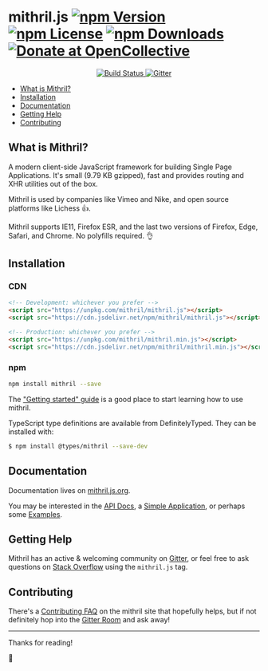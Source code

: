 mithril.js [![npm Version](https://img.shields.io/npm/v/mithril.svg)](https://www.npmjs.com/package/mithril) [![npm License](https://img.shields.io/npm/l/mithril.svg)](https://www.npmjs.com/package/mithril) [![npm Downloads](https://img.shields.io/npm/dm/mithril.svg)](https://www.npmjs.com/package/mithril) [![Donate at OpenCollective](https://img.shields.io/opencollective/all/mithriljs.svg?colorB=brightgreen)](https://opencollective.com/mithriljs)
==========

<p align="center">
	<a href="https://travis-ci.org/MithrilJS/mithril.js">
		<img src="https://img.shields.io/travis/MithrilJS/mithril.js/next.svg" alt="Build Status">
	</a>
	<a href="https://gitter.im/mithriljs/mithril.js">
		<img src="https://img.shields.io/gitter/room/mithriljs/mithril.js.svg" alt="Gitter" />
	</a>
</p>

- [What is Mithril?](#what-is-mithril)
- [Installation](#installation)
- [Documentation](#documentation)
- [Getting Help](#getting-help)
- [Contributing](#contributing)

## What is Mithril?

A modern client-side JavaScript framework for building Single Page Applications. It's small (<!-- size -->9.79 KB<!-- /size --> gzipped), fast and provides routing and XHR utilities out of the box.

Mithril is used by companies like Vimeo and Nike, and open source platforms like Lichess 👍.

Mithril supports IE11, Firefox ESR, and the last two versions of Firefox, Edge, Safari, and Chrome. No polyfills required. 👌

## Installation

### CDN

```html
<!-- Development: whichever you prefer -->
<script src="https://unpkg.com/mithril/mithril.js"></script>
<script src="https://cdn.jsdelivr.net/npm/mithril/mithril.js"></script>

<!-- Production: whichever you prefer -->
<script src="https://unpkg.com/mithril/mithril.min.js"></script>
<script src="https://cdn.jsdelivr.net/npm/mithril/mithril.min.js"></script>
```

### npm

```bash
npm install mithril --save
```

The ["Getting started" guide](https://mithril.js.org/#getting-started) is a good place to start learning how to use mithril.

TypeScript type definitions are available from DefinitelyTyped. They can be installed with:

```bash
$ npm install @types/mithril --save-dev
```

## Documentation

Documentation lives on [mithril.js.org](https://mithril.js.org).

You may be interested in the [API Docs](https://mithril.js.org/api.html), a [Simple Application](https://mithril.js.org/simple-application.html), or perhaps some [Examples](https://mithril.js.org/examples.html).

## Getting Help

Mithril has an active & welcoming community on [Gitter](https://gitter.im/mithriljs/mithril.js), or feel free to ask questions on [Stack Overflow](https://stackoverflow.com/questions/tagged/mithril.js) using the `mithril.js` tag.

## Contributing

There's a [Contributing FAQ](https://mithril.js.org/contributing.html) on the mithril site that hopefully helps, but if not definitely hop into the [Gitter Room](https://gitter.im/mithriljs/mithril.js) and ask away!

---

Thanks for reading!

🎁
